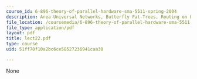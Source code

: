 ```yaml
---
course_id: 6-896-theory-of-parallel-hardware-sma-5511-spring-2004
description: Area Universal Networks, Butterfly Fat-Trees, Routing on Fat Trees
file_location: /coursemedia/6-896-theory-of-parallel-hardware-sma-5511-spring-2004/51ff70f10a2bc6ce58527236941caa30_lect22.pdf
file_type: application/pdf
layout: pdf
title: lect22.pdf
type: course
uid: 51ff70f10a2bc6ce58527236941caa30

---
```

None